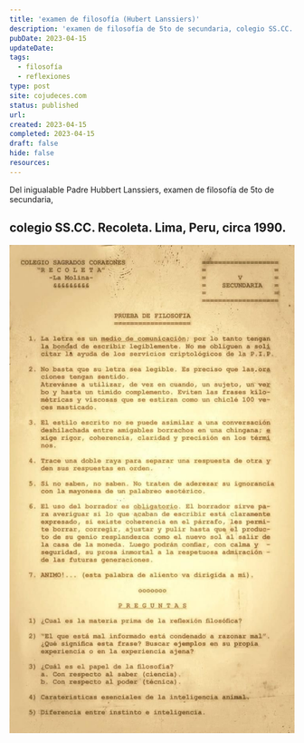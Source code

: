 ```yaml
---
title: 'examen de filosofía (Hubert Lanssiers)'
description: 'examen de filosofía de 5to de secundaria, colegio SS.CC. Recoleta. Lima, Peru, circa 1990'
pubDate: 2023-04-15
updateDate: 
tags:
  - filosofía
  - reflexiones
type: post
site: cojudeces.com
status: published
url: 
created: 2023-04-15
completed: 2023-04-15
draft: false
hide: false 
resources:
---
```

Del inigualable Padre Hubbert Lanssiers, examen de filosofía de 5to de secundaria, 

## colegio SS.CC. Recoleta. Lima, Peru, circa 1990.
![](./images/2023-04-Prueba-de-filosofia---Lanssiers.jpeg)
